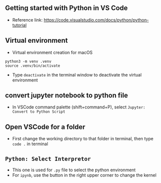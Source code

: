 
## Getting started with Python in VS Code

- Reference link: https://code.visualstudio.com/docs/python/python-tutorial

## Virtual environment

- Virtual environment creation for macOS

```
python3 -m venv .venv
source .venv/bin/activate
```

- Type `deactivate` in the terminal window to deactivate the virtual environment

## convert jupyter notebook to python file 

- In VSCode command palette (shift+command+P), select `Jupyter: Convert to Python Script`

## Open VSCode for a folder

- First change the working directory to that folder in terminal, then type `code .` in terminal


## `Python: Select Interpretor`

- This one is used for `.py` file to select the python environment 
- For `ipynb`, use the button in the right upper corner to change the kernel
